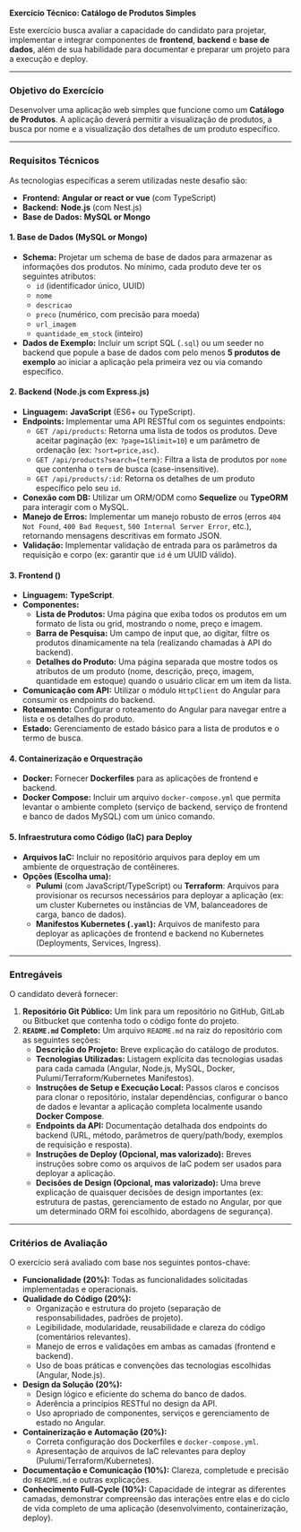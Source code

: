**Exercício Técnico: Catálogo de Produtos Simples**

Este exercício busca avaliar a capacidade do candidato para projetar, implementar e integrar componentes de **frontend**, **backend** e **base de dados**, além de sua habilidade para documentar e preparar um projeto para a execução e deploy.

---

### **Objetivo do Exercício**

Desenvolver uma aplicação web simples que funcione como um **Catálogo de Produtos**. A aplicação deverá permitir a visualização de produtos, a busca por nome e a visualização dos detalhes de um produto específico.

---

### **Requisitos Técnicos**

As tecnologias específicas a serem utilizadas neste desafio são:

* **Frontend:** **Angular or react or vue** (com TypeScript)  
* **Backend:** **Node.js** (com Nest.js)  
* **Base de Dados:** **MySQL or Mongo**

#### **1\. Base de Dados (MySQL or Mongo)**

* **Schema:** Projetar um schema de base de dados para armazenar as informações dos produtos. No mínimo, cada produto deve ter os seguintes atributos:  
  * `id` (identificador único, UUID)  
  * `nome`  
  * `descricao`  
  * `preco` (numérico, com precisão para moeda)  
  * `url_imagem`  
  * `quantidade_em_stock` (inteiro)  
* **Dados de Exemplo:** Incluir um script SQL (`.sql`) ou um seeder no backend que popule a base de dados com pelo menos **5 produtos de exemplo** ao iniciar a aplicação pela primeira vez ou via comando específico.

#### **2\. Backend (Node.js com Express.js)**

* **Linguagem:** **JavaScript** (ES6+ ou TypeScript).  
* **Endpoints:** Implementar uma API RESTful com os seguintes endpoints:  
  * `GET /api/products`: Retorna uma lista de todos os produtos. Deve aceitar paginação (ex: `?page=1&limit=10`) e um parâmetro de ordenação (ex: `?sort=price,asc`).  
  * `GET /api/products?search={term}`: Filtra a lista de produtos por `nome` que contenha o `term` de busca (case-insensitive).  
  * `GET /api/products/:id`: Retorna os detalhes de um produto específico pelo seu `id`.  
* **Conexão com DB:** Utilizar um ORM/ODM como **Sequelize** ou **TypeORM** para interagir com o MySQL.  
* **Manejo de Erros:** Implementar um manejo robusto de erros (erros `404 Not Found`, `400 Bad Request`, `500 Internal Server Error`, etc.), retornando mensagens descritivas em formato JSON.  
* **Validação:** Implementar validação de entrada para os parâmetros da requisição e corpo (ex: garantir que `id` é um UUID válido).

#### **3\. Frontend ()**

* **Linguagem:** **TypeScript**.  
* **Componentes:**  
  * **Lista de Produtos:** Uma página que exiba todos os produtos em um formato de lista ou grid, mostrando o nome, preço e imagem.  
  * **Barra de Pesquisa:** Um campo de input que, ao digitar, filtre os produtos dinamicamente na tela (realizando chamadas à API do backend).  
  * **Detalhes do Produto:** Uma página separada que mostre todos os atributos de um produto (nome, descrição, preço, imagem, quantidade em estoque) quando o usuário clicar em um item da lista.  
* **Comunicação com API:** Utilizar o módulo `HttpClient` do Angular para consumir os endpoints do backend.  
* **Roteamento:** Configurar o roteamento do Angular para navegar entre a lista e os detalhes do produto.  
* **Estado:** Gerenciamento de estado básico para a lista de produtos e o termo de busca.

#### **4\. Containerização e Orquestração**

* **Docker:** Fornecer **Dockerfiles** para as aplicações de frontend e backend.  
* **Docker Compose:** Incluir um arquivo `docker-compose.yml` que permita levantar o ambiente completo (serviço de backend, serviço de frontend e banco de dados MySQL) com um único comando.

#### **5\. Infraestrutura como Código (IaC) para Deploy**

* **Arquivos IaC:** Incluir no repositório arquivos para deploy em um ambiente de orquestração de contêineres.  
* **Opções (Escolha uma):**  
  * **Pulumi** (com JavaScript/TypeScript) ou **Terraform**: Arquivos para provisionar os recursos necessários para deployar a aplicação (ex: um cluster Kubernetes ou instâncias de VM, balanceadores de carga, banco de dados).  
  * **Manifestos Kubernetes (`.yaml`):** Arquivos de manifesto para deployar as aplicações de frontend e backend no Kubernetes (Deployments, Services, Ingress).

---

### **Entregáveis**

O candidato deverá fornecer:

1. **Repositório Git Público:** Um link para um repositório no GitHub, GitLab ou Bitbucket que contenha todo o código fonte do projeto.  
2. **`README.md` Completo:** Um arquivo `README.md` na raiz do repositório com as seguintes seções:  
   * **Descrição do Projeto:** Breve explicação do catálogo de produtos.  
   * **Tecnologias Utilizadas:** Listagem explícita das tecnologias usadas para cada camada (Angular, Node.js, MySQL, Docker, Pulumi/Terraform/Kubernetes Manifestos).  
   * **Instruções de Setup e Execução Local:** Passos claros e concisos para clonar o repositório, instalar dependências, configurar o banco de dados e levantar a aplicação completa localmente usando **Docker Compose**.  
   * **Endpoints da API:** Documentação detalhada dos endpoints do backend (URL, método, parâmetros de query/path/body, exemplos de requisição e resposta).  
   * **Instruções de Deploy (Opcional, mas valorizado):** Breves instruções sobre como os arquivos de IaC podem ser usados para deployar a aplicação.  
   * **Decisões de Design (Opcional, mas valorizado):** Uma breve explicação de quaisquer decisões de design importantes (ex: estrutura de pastas, gerenciamento de estado no Angular, por que um determinado ORM foi escolhido, abordagens de segurança).

---

### **Critérios de Avaliação**

O exercício será avaliado com base nos seguintes pontos-chave:

* **Funcionalidade (20%):** Todas as funcionalidades solicitadas implementadas e operacionais.  
* **Qualidade do Código (20%):**  
  * Organização e estrutura do projeto (separação de responsabilidades, padrões de projeto).  
  * Legibilidade, modularidade, reusabilidade e clareza do código (comentários relevantes).  
  * Manejo de erros e validações em ambas as camadas (frontend e backend).  
  * Uso de boas práticas e convenções das tecnologias escolhidas (Angular, Node.js).  
* **Design da Solução (20%):**  
  * Design lógico e eficiente do schema do banco de dados.  
  * Aderência a princípios RESTful no design da API.  
  * Uso apropriado de componentes, serviços e gerenciamento de estado no Angular.  
* **Containerização e Automação (20%):**  
  * Correta configuração dos Dockerfiles e `docker-compose.yml`.  
  * Apresentação de arquivos de IaC relevantes para deploy (Pulumi/Terraform/Kubernetes).  
* **Documentação e Comunicação (10%):** Clareza, completude e precisão do `README.md` e outras explicações.  
* **Conhecimento Full-Cycle (10%):** Capacidade de integrar as diferentes camadas, demonstrar compreensão das interações entre elas e do ciclo de vida completo de uma aplicação (desenvolvimento, containerização, deploy).

